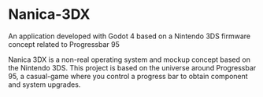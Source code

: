 # Nanica-3DX
An application developed with Godot 4 based on a Nintendo 3DS firmware concept related to Progressbar 95

Nanica 3DX is a non-real operating system and mockup concept based on the Nintendo 3DS. This project is based on the universe around Progressbar 95, a casual-game where you control a progress bar to obtain component and system upgrades. 

